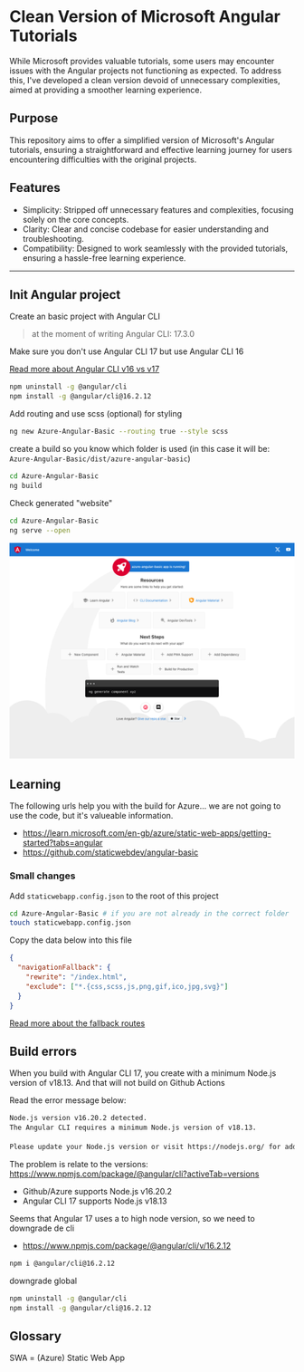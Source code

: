 # Clean Version of Microsoft Angular Tutorials

While Microsoft provides valuable tutorials, some users may encounter issues with the Angular projects not functioning as expected. To address this, I've developed a clean version devoid of unnecessary complexities, aimed at providing a smoother learning experience.

## Purpose

This repository aims to offer a simplified version of Microsoft's Angular tutorials, ensuring a straightforward and effective learning journey for users encountering difficulties with the original projects.

## Features

- Simplicity: Stripped off unnecessary features and complexities, focusing solely on the core concepts.
- Clarity: Clear and concise codebase for easier understanding and troubleshooting.
- Compatibility: Designed to work seamlessly with the provided tutorials, ensuring a hassle-free learning experience.

---

## Init Angular project

Create an basic project with Angular CLI

> at the moment of writing Angular CLI: 17.3.0

Make sure you don't use Angular CLI 17 but use Angular CLI 16

[Read more about Angular CLI v16 vs v17](#error)

```bash
npm uninstall -g @angular/cli
npm install -g @angular/cli@16.2.12
```

Add routing and use scss (optional) for styling

```bash
ng new Azure-Angular-Basic --routing true --style scss
```

create a build so you know which folder is used (in this case it will be: `Azure-Angular-Basic/dist/azure-angular-basic`)

```bash
cd Azure-Angular-Basic
ng build
```

Check generated "website"

```bash
cd Azure-Angular-Basic
ng serve --open
```

<!-- ![](images/angular_17.png) -->

![](images/angular_16.png)

## Learning

The following urls help you with the build for Azure... we are not going to use the code, but it's valueable information.

- https://learn.microsoft.com/en-gb/azure/static-web-apps/getting-started?tabs=angular
- https://github.com/staticwebdev/angular-basic

### Small changes

Add `staticwebapp.config.json` to the root of this project

```bash
cd Azure-Angular-Basic # if you are not already in the correct folder
touch staticwebapp.config.json
```

Copy the data below into this file

```json
{
  "navigationFallback": {
    "rewrite": "/index.html",
    "exclude": ["*.{css,scss,js,png,gif,ico,jpg,svg}"]
  }
}
```

[Read more about the fallback routes](https://learn.microsoft.com/en-us/azure/static-web-apps/configuration#fallback-routes)

<div id="error" ></div>

## Build errors

When you build with Angular CLI 17, you create with a minimum Node.js version of v18.13.
And that will not build on Github Actions

Read the error message below:

```bash
Node.js version v16.20.2 detected.
The Angular CLI requires a minimum Node.js version of v18.13.

Please update your Node.js version or visit https://nodejs.org/ for additional instructions.
```

The problem is relate to the versions: https://www.npmjs.com/package/@angular/cli?activeTab=versions

- Github/Azure supports Node.js v16.20.2
- Angular CLI 17 supports Node.js v18.13

Seems that Angular 17 uses a to high node version, so we need to downgrade de cli

- https://www.npmjs.com/package/@angular/cli/v/16.2.12

```bash
npm i @angular/cli@16.2.12
```

downgrade global

```bash
npm uninstall -g @angular/cli
npm install -g @angular/cli@16.2.12
```

## Glossary

SWA = (Azure) Static Web App
